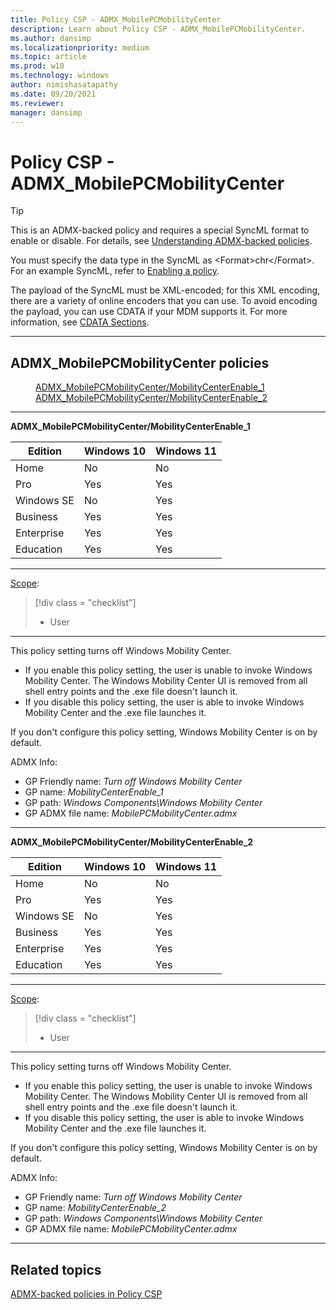 ```yaml
---
title: Policy CSP - ADMX_MobilePCMobilityCenter
description: Learn about Policy CSP - ADMX_MobilePCMobilityCenter.
ms.author: dansimp
ms.localizationpriority: medium
ms.topic: article
ms.prod: w10
ms.technology: windows
author: nimishasatapathy
ms.date: 09/20/2021
ms.reviewer: 
manager: dansimp
---
```


# Policy CSP - ADMX_MobilePCMobilityCenter

> [!TIP]
> This is an ADMX-backed policy and requires a special SyncML format to enable or disable. For details, see [Understanding ADMX-backed policies](./understanding-admx-backed-policies.md).
> 
> You must specify the data type in the SyncML as &lt;Format&gt;chr&lt;/Format&gt;. For an example SyncML, refer to [Enabling a policy](./understanding-admx-backed-policies.md#enabling-a-policy).
> 
> The payload of the SyncML must be XML-encoded; for this XML encoding, there are a variety of online encoders that you can use. To avoid encoding the payload, you can use CDATA if your MDM supports it. For more information, see [CDATA Sections](http://www.w3.org/TR/REC-xml/#sec-cdata-sect).

<hr/>

<!--Policies-->
## ADMX_MobilePCMobilityCenter policies  

<dl>
  <dd>
    <a href="#admx-mobilepcmobilitycenter-mobilitycenterenable_1">ADMX_MobilePCMobilityCenter/MobilityCenterEnable_1</a>
  </dd>
  <dd>
    <a href="#admx-mobilepcmobilitycenter-mobilitycenterenable_2">ADMX_MobilePCMobilityCenter/MobilityCenterEnable_2</a>
  </dd>
</dl>


<hr/>

<!--Policy-->
<a href="" id="admx-mobilepcmobilitycenter-mobilitycenterenable_1"></a>**ADMX_MobilePCMobilityCenter/MobilityCenterEnable_1**  

<!--SupportedSKUs-->

|Edition|Windows 10|Windows 11|
|--- |--- |--- |
|Home|No|No|
|Pro|Yes|Yes|
|Windows SE|No|Yes|
|Business|Yes|Yes|
|Enterprise|Yes|Yes|
|Education|Yes|Yes|

<!--/SupportedSKUs-->
<hr/>

<!--Scope-->
[Scope](./policy-configuration-service-provider.md#policy-scope):

> [!div class = "checklist"]
> * User

<hr/>

<!--/Scope-->
<!--Description-->
This policy setting turns off Windows Mobility Center.  

- If you enable this policy setting, the user is unable to invoke Windows Mobility Center. The Windows Mobility Center UI is removed from all shell entry points and the .exe file doesn't launch it.  
- If you disable this policy setting, the user is able to invoke Windows Mobility Center and the .exe file launches it.  

If you don't configure this policy setting, Windows Mobility Center is on by default.

<!--/Description-->


<!--ADMXBacked-->
ADMX Info:  
-   GP Friendly name: *Turn off Windows Mobility Center*
-   GP name: *MobilityCenterEnable_1*
-   GP path: *Windows Components\Windows Mobility Center*
-   GP ADMX file name: *MobilePCMobilityCenter.admx*

<!--/ADMXBacked-->
<!--/Policy-->
<hr/>

<!--Policy-->
<a href="" id="admx-mobilepcmobilitycenter-mobilitycenterenable_2"></a>**ADMX_MobilePCMobilityCenter/MobilityCenterEnable_2**  

<!--SupportedSKUs-->

|Edition|Windows 10|Windows 11|
|--- |--- |--- |
|Home|No|No|
|Pro|Yes|Yes|
|Windows SE|No|Yes|
|Business|Yes|Yes|
|Enterprise|Yes|Yes|
|Education|Yes|Yes|

<!--/SupportedSKUs-->
<hr/>

<!--Scope-->
[Scope](./policy-configuration-service-provider.md#policy-scope):

> [!div class = "checklist"]
> * User

<hr/>

<!--/Scope-->
<!--Description-->
This policy setting turns off Windows Mobility Center. 

- If you enable this policy setting, the user is unable to invoke Windows Mobility Center. The Windows Mobility Center UI is removed from all shell entry points and the .exe file doesn't launch it.  
- If you disable this policy setting, the user is able to invoke Windows Mobility Center and the .exe file launches it.  

If you don't configure this policy setting, Windows Mobility Center is on by default.

<!--/Description-->


<!--ADMXBacked-->
ADMX Info:  
-   GP Friendly name: *Turn off Windows Mobility Center*
-   GP name: *MobilityCenterEnable_2*
-   GP path: *Windows Components\Windows Mobility Center*
-   GP ADMX file name: *MobilePCMobilityCenter.admx*
<!--/ADMXBacked-->
<!--/Policy-->
<hr/>

<!--/Policies-->

## Related topics

[ADMX-backed policies in Policy CSP](./policies-in-policy-csp-admx-backed.md)
